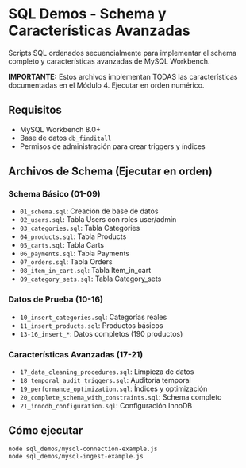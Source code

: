 # SQL Demos - Schema y Características Avanzadas

Scripts SQL ordenados secuencialmente para implementar el schema completo y características avanzadas de MySQL Workbench.

**IMPORTANTE:** Estos archivos implementan TODAS las características documentadas en el Módulo 4. Ejecutar en orden numérico.

## Requisitos

- MySQL Workbench 8.0+
- Base de datos `db_finditall`
- Permisos de administración para crear triggers y índices

## Archivos de Schema (Ejecutar en orden)

### Schema Básico (01-09)
- `01_schema.sql`: Creación de base de datos
- `02_users.sql`: Tabla Users con roles user/admin
- `03_categories.sql`: Tabla Categories
- `04_products.sql`: Tabla Products
- `05_carts.sql`: Tabla Carts
- `06_payments.sql`: Tabla Payments
- `07_orders.sql`: Tabla Orders
- `08_item_in_cart.sql`: Tabla Item_in_cart
- `09_category_sets.sql`: Tabla Category_sets

### Datos de Prueba (10-16)
- `10_insert_categories.sql`: Categorías reales
- `11_insert_products.sql`: Productos básicos
- `13-16_insert_*`: Datos completos (190 productos)

### Características Avanzadas (17-21)
- `17_data_cleaning_procedures.sql`: Limpieza de datos
- `18_temporal_audit_triggers.sql`: Auditoría temporal
- `19_performance_optimization.sql`: Índices y optimización
- `20_complete_schema_with_constraints.sql`: Schema completo
- `21_innodb_configuration.sql`: Configuración InnoDB

## Cómo ejecutar

```sh
node sql_demos/mysql-connection-example.js
node sql_demos/mysql-ingest-example.js
```